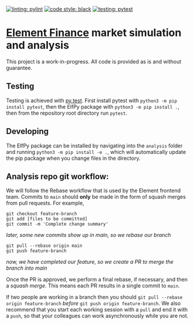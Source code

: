 [![linting: pylint](https://img.shields.io/badge/linting-pylint-yellowgreen)](https://github.com/PyCQA/pylint)
[![code style: black](https://img.shields.io/badge/code%20style-black-000000.svg)](https://github.com/psf/black)
[![testing: pytest](https://img.shields.io/badge/testing-pytest-blue.svg)](https://docs.pytest.org/en/latest/contents.html)

#  [Element Finance](https://element.fi) market simulation and analysis
This project is a work-in-progress. All code is provided as is and without guarantee.

## Testing
Testing is achieved with [py.test](https://docs.pytest.org/en/latest/contents.html). First install pytest with `python3 -m pip install pytest`, then the ElfPy package with `python3 -m pip install .`, then from the repository root directory run `pytest`.

## Developing
The ElfPy package can be installed by navigating into the `analysis` folder and running `python3 -m pip install -e .`, which will automatically update the pip package when you change files in the directory.

## Analysis repo git workflow:
We will follow the Rebase workflow that is used by the Element frontend team.
Commits to `main` should **only** be made in the form of squash merges from pull requests.
For example,

```
git checkout feature-branch
git add [files to be committed]
git commit -m 'Complete change summary'
```
_later, some new commits show up in main, so we rebase our branch_
```
git pull --rebase origin main
git push feature-branch
```
_now, we have completed our feature, so we create a PR to merge the branch into main_

Once the PR is approved, we perform a final rebase, if necessary, and then a *squash merge*. This means each PR results in a single commit to `main`.

If two people are working in a branch then you should `git pull --rebase origin feature-branch`  *before* `git push origin feature-branch`. We also recommend that you start each working session with a `pull` and end it with a `push`, so that your colleagues can work asynchronously while you are not.
